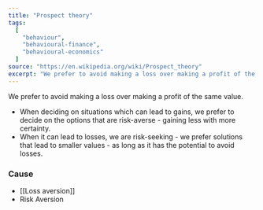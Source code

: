 ```yaml
---
title: "Prospect theory"
tags:
  [
    "behaviour",
    "behavioural-finance",
    "behavioural-economics"
  ]
source: "https://en.wikipedia.org/wiki/Prospect_theory"
excerpt: "We prefer to avoid making a loss over making a profit of the same value."
---
```


We prefer to avoid making a loss over making a profit of the same value.

- When deciding on situations which can lead to gains, we prefer to decide on the options that are risk-averse - gaining less with more certainty.
- When it can lead to losses, we are risk-seeking - we prefer solutions that lead to smaller values - as long as it has the potential to avoid losses.

### Cause

- [[Loss aversion]]
- Risk Aversion